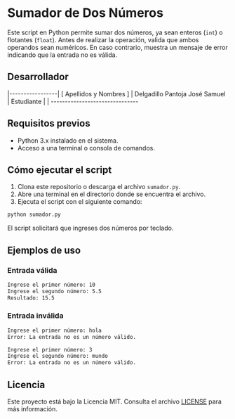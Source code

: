 # Sumador de Dos Números

Este script en Python permite sumar dos números, ya sean enteros (`int`) o flotantes (`float`). Antes de realizar la operación, valida que ambos operandos sean numéricos. En caso contrario, muestra un mensaje de error indicando que la entrada no es válida.

## Desarrollador 
|-----------------|
[ Apellidos y Nombres ]
| Delgadillo Pantoja José Samuel | Estudiante |
| -------------------------------


## Requisitos previos

- Python 3.x instalado en el sistema.
- Acceso a una terminal o consola de comandos.

## Cómo ejecutar el script

1. Clona este repositorio o descarga el archivo `sumador.py`.
2. Abre una terminal en el directorio donde se encuentra el archivo.
3. Ejecuta el script con el siguiente comando:

```bash
python sumador.py
```

El script solicitará que ingreses dos números por teclado.

## Ejemplos de uso

### Entrada válida

```bash
Ingrese el primer número: 10  
Ingrese el segundo número: 5.5  
Resultado: 15.5
```

### Entrada inválida

```bash
Ingrese el primer número: hola  
Error: La entrada no es un número válido.
```

```bash
Ingrese el primer número: 3  
Ingrese el segundo número: mundo  
Error: La entrada no es un número válido.
```

## Licencia

Este proyecto está bajo la Licencia MIT. Consulta el archivo [LICENSE](LICENSE) para más información.
```

